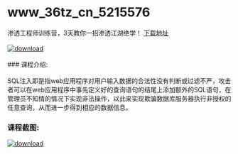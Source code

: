 # www_36tz_cn_5215576
渗透工程师训练营，3天教你一招渗透江湖绝学！
[下载地址](http://www.36tz.cn/article/5215576 "下载地址")
<br/></br>[![download](http://36tz.cn/muke_img/2020_10_2-19.png "下载地址")](http://www.36tz.cn/article/5215576 "下载地址")
<br/></br>### 课程介绍:<br/></br>SQL注入即是指web应用程序对用户输入数据的合法性没有判断或过滤不严，攻击者可以在web应用程序中事先定义好的查询语句的结尾上添加额外的SQL语句，在管理员不知情的情况下实现非法操作，以此来实现欺骗数据库服务器执行非授权的任意查询，从而进一步得到相应的数据信息。

### 课程截图:
[![download](http://36tz.cn/muke_img/2020_10_1-22.png "下载地址")](http://www.36tz.cn/article/5215576 "下载地址")
